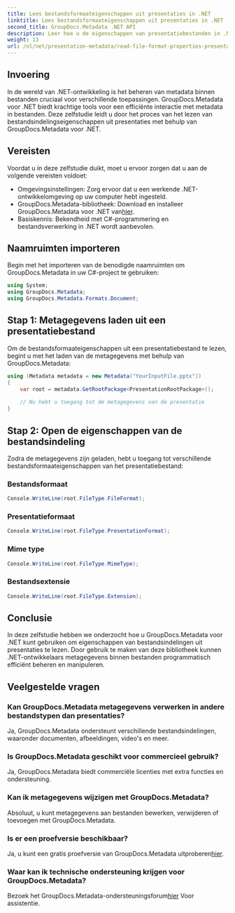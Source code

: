 ```yaml
---
title: Lees bestandsformaateigenschappen uit presentaties in .NET
linktitle: Lees bestandsformaateigenschappen uit presentaties in .NET
second_title: GroupDocs.Metadata .NET API
description: Leer hoe u de eigenschappen van presentatiebestanden in .NET kunt lezen met behulp van GroupDocs.Metadata. Programmatisch toegang krijgen tot de details van de bestandsindeling.
weight: 13
url: /nl/net/presentation-metadata/read-file-format-properties-presentations/
---
```

## Invoering
In de wereld van .NET-ontwikkeling is het beheren van metadata binnen bestanden cruciaal voor verschillende toepassingen. GroupDocs.Metadata voor .NET biedt krachtige tools voor een efficiënte interactie met metadata in bestanden. Deze zelfstudie leidt u door het proces van het lezen van bestandsindelingseigenschappen uit presentaties met behulp van GroupDocs.Metadata voor .NET.
## Vereisten
Voordat u in deze zelfstudie duikt, moet u ervoor zorgen dat u aan de volgende vereisten voldoet:
- Omgevingsinstellingen: Zorg ervoor dat u een werkende .NET-ontwikkelomgeving op uw computer hebt ingesteld.
-  GroupDocs.Metadata-bibliotheek: Download en installeer GroupDocs.Metadata voor .NET van[hier](https://releases.groupdocs.com/metadata/net/).
- Basiskennis: Bekendheid met C#-programmering en bestandsverwerking in .NET wordt aanbevolen.

## Naamruimten importeren
Begin met het importeren van de benodigde naamruimten om GroupDocs.Metadata in uw C#-project te gebruiken:
```csharp
using System;
using GroupDocs.Metadata;
using GroupDocs.Metadata.Formats.Document;
```
## Stap 1: Metagegevens laden uit een presentatiebestand
Om de bestandsformaateigenschappen uit een presentatiebestand te lezen, begint u met het laden van de metagegevens met behulp van GroupDocs.Metadata:
```csharp
using (Metadata metadata = new Metadata("YourInputFile.pptx"))
{
    var root = metadata.GetRootPackage<PresentationRootPackage>();
    
    // Nu hebt u toegang tot de metagegevens van de presentatie
}
```
## Stap 2: Open de eigenschappen van de bestandsindeling
Zodra de metagegevens zijn geladen, hebt u toegang tot verschillende bestandsformaateigenschappen van het presentatiebestand:
### Bestandsformaat
```csharp
Console.WriteLine(root.FileType.FileFormat);
```
### Presentatieformaat
```csharp
Console.WriteLine(root.FileType.PresentationFormat);
```
### Mime type
```csharp
Console.WriteLine(root.FileType.MimeType);
```
### Bestandsextensie
```csharp
Console.WriteLine(root.FileType.Extension);
```

## Conclusie
In deze zelfstudie hebben we onderzocht hoe u GroupDocs.Metadata voor .NET kunt gebruiken om eigenschappen van bestandsindelingen uit presentaties te lezen. Door gebruik te maken van deze bibliotheek kunnen .NET-ontwikkelaars metagegevens binnen bestanden programmatisch efficiënt beheren en manipuleren.

## Veelgestelde vragen
### Kan GroupDocs.Metadata metagegevens verwerken in andere bestandstypen dan presentaties?
Ja, GroupDocs.Metadata ondersteunt verschillende bestandsindelingen, waaronder documenten, afbeeldingen, video's en meer.
### Is GroupDocs.Metadata geschikt voor commercieel gebruik?
Ja, GroupDocs.Metadata biedt commerciële licenties met extra functies en ondersteuning.
### Kan ik metagegevens wijzigen met GroupDocs.Metadata?
Absoluut, u kunt metagegevens aan bestanden bewerken, verwijderen of toevoegen met GroupDocs.Metadata.
### Is er een proefversie beschikbaar?
 Ja, u kunt een gratis proefversie van GroupDocs.Metadata uitproberen[hier](https://releases.groupdocs.com/).
### Waar kan ik technische ondersteuning krijgen voor GroupDocs.Metadata?
 Bezoek het GroupDocs.Metadata-ondersteuningsforum[hier](https://forum.groupdocs.com/c/metadata/14) Voor assistentie.